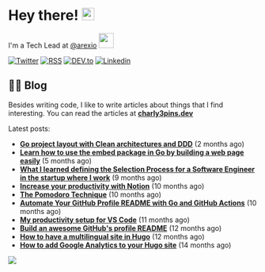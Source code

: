 
# Hey there! <img src="https://media.giphy.com/media/hvRJCLFzcasrR4ia7z/giphy.gif" width="25px">

I'm a Tech Lead at <a href="https://github.com/arexio">@arexio</a> <img src="https://media.giphy.com/media/WUlplcMpOCEmTGBtBW/giphy.gif" width="30">

[![Twitter](https://img.shields.io/badge/Twitter-1DA1F2?style=for-the-badge&logo=twitter&logoColor=white)](https://twitter.com/intent/follow?screen_name=charly3pins)
[![RSS](https://img.shields.io/badge/RSS-FFA500?style=for-the-badge&logo=rss&logoColor=white)](https://charly3pins.dev)
[![DEV.to](https://img.shields.io/badge/dev.to-0A0A0A?style=for-the-badge&logo=dev.to&logoColor=white)](https://dev.to/charly3pins)
[![Linkedin](https://img.shields.io/badge/LinkedIn-0077B5?style=for-the-badge&logo=linkedin&logoColor=white)](https://www.linkedin.com/in/carlesfuste/)

## 👨‍💻 Blog

Besides writing code, I like to write articles about things that I find interesting. You can read the articles at **[charly3pins.dev](https://charly3pins.dev)**

Latest posts:
- **[Go project layout with Clean architectures and DDD](https://charly3pins.dev/blog/go-project-layout-with-clean-architecures-and-ddd/)** (2 months ago)
- **[Learn how to use the embed package in Go by building a web page easily](https://charly3pins.dev/blog/learn-how-to-use-the-embed-package-in-go-by-building-a-web-page-easily/)** (5 months ago)
- **[What I learned defining the Selection Process for a Software Engineer in the startup where I work](https://charly3pins.dev/blog/what-i-learned-defining-the-selection-process-for-a-software-engineer-in-the-startup-where-i-work/)** (9 months ago)
- **[Increase your productivity with Notion](https://charly3pins.dev/blog/increase-your-productivity-with-notion/)** (10 months ago)
- **[The Pomodoro Technique](https://charly3pins.dev/blog/the-pomodoro-technique/)** (10 months ago)
- **[Automate Your GitHub Profile README with Go and GitHub Actions](https://charly3pins.dev/blog/automate-your-github-profile-readme-with-go-and-github-actions/)** (10 months ago)
- **[My productivity setup for VS Code](https://charly3pins.dev/blog/my-productivity-setup-for-vs-code/)** (11 months ago)
- **[Build an awesome GitHub's profile README](https://charly3pins.dev/blog/build-an-awesome-github-profile-readme/)** (12 months ago)
- **[How to have a multilingual site in Hugo](https://charly3pins.dev/blog/how-to-have-a-multilingual-site-in-hugo/)** (12 months ago)
- **[How to add Google Analytics to your Hugo site](https://charly3pins.dev/blog/how-to-add-google-analytics-to-your-hugo-site/)** (14 months ago)


![](https://media.giphy.com/media/OPYnG3Xf8zLag/giphy.gif)
